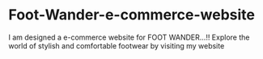 # Foot-Wander-e-commerce-website
I am designed a e-commerce website for FOOT WANDER...!! Explore the world of stylish and comfortable footwear by visiting my website 
